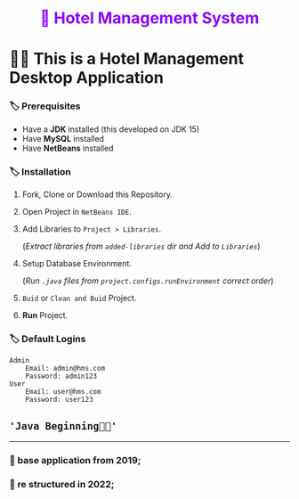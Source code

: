 <h1 align="center" style='color:#8800ff'>🏨 <b>Hotel Management System</b></h1>

# 👨‍💻 This is a Hotel Management Desktop Application

### 🏷️ Prerequisites

- Have a **JDK** installed (this developed on JDK 15)
- Have **MySQL** installed
- Have **NetBeans** installed

### 🏷️ Installation

1.  Fork, Clone or Download this Repository.
2.  Open Project in `NetBeans IDE`.
3.  Add Libraries to `Project > Libraries`.

    (_Extract libraries from `added-libraries` dir and Add to `Libraries`_)

4.  Setup Database Environment.

    (_Run `.java` files from `project.configs.runEnvironment` correct order_)

5.  `Buid` or `Clean and Buid` Project.
6.  **Run** Project.

### 🏷️ Default Logins

    Admin
        Email: admin@hms.com
        Password: admin123
    User
        Email: user@hms.com
        Password: user123

## `'Java Beginning💜😎'`

---

### 📌 base application from 2019;

### 📌 re structured in 2022;
